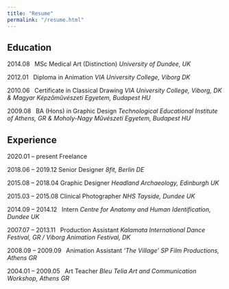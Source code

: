 ```yaml
---
title: "Resume"
permalink: "/resume.html"
---
```


## Education

2014.08  MSc Medical Art (Distinction) *University of Dundee, UK*

2012.01  Diploma in Animation *VIA University College, Viborg DK*

2010.06  Certificate in Classical Drawing *VIA University College, Viborg, DK & Magyar Képzőművészeti Egyetem, Budapest HU*

2009.08  BA (Hons) in Graphic Design *Technological Educational Institute of Athens, GR & Moholy-Nagy Művészeti Egyetem, Budapest HU*

## Experience

2020.01 – present  Freelance

2018.06 – 2019.12  Senior Designer *8fit, Berlin DE*

2015.08 – 2018.04  Graphic Designer *Headland Archaeology, Edinburgh UK*

2015.03 – 2015.08  Clinical Photographer *NHS Tayside, Dundee UK*

2014.09 – 2014.12  Intern *Centre for Anatomy and Human Identification, Dundee UK*

2007.07 – 2013.11  Production Assistant *Kalamata International Dance Festival, GR / Viborg Animation Festival, DK*

2008.09 – 2009.09  Animation Assistant *‘The Village’ SP Film Productions, Athens GR*

2004.01 – 2009.05  Art Teacher *Bleu Telia Art and Communication Workshop, Athens GR*